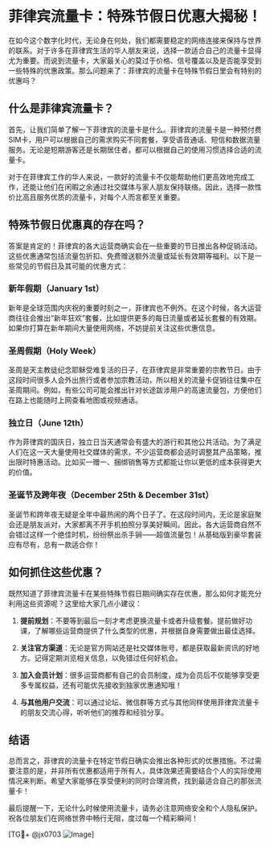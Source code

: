 # 菲律宾流量卡：特殊节假日优惠大揭秘！

在如今这个数字化时代，无论身在何处，我们都需要稳定的网络连接来保持与世界的联系。对于许多在菲律宾生活的华人朋友来说，选择一款适合自己的流量卡显得尤为重要。而说到流量卡，大家最关心的莫过于价格、信号覆盖以及是否能享受到一些特殊的优惠政策。那么问题来了：菲律宾的流量卡在特殊节假日里会有特别的优惠吗？

## 什么是菲律宾流量卡？

首先，让我们简单了解一下菲律宾的流量卡是什么。菲律宾的流量卡是一种预付费SIM卡，用户可以根据自己的需求购买不同套餐，享受语音通话、短信和数据流量服务。无论是短期游客还是长期居住者，都可以根据自己的使用习惯选择合适的流量卡。

对于在菲律宾工作的华人来说，一款好的流量卡不仅能帮助他们更高效地完成工作，还能让他们在闲暇之余通过社交媒体与家人朋友保持联络。因此，选择一款性价比高且服务优质的流量卡，对每个人而言都至关重要。

## 特殊节假日优惠真的存在吗？

答案是肯定的！菲律宾的各大运营商确实会在一些重要的节日推出各种促销活动。这些优惠通常包括流量包折扣、免费赠送额外流量或延长有效期等福利。以下是一些常见的节假日及其可能的优惠方式：

### 新年假期（January 1st）

新年是全球范围内庆祝的重要时刻之一，菲律宾也不例外。在这个时候，各大运营商往往会推出“新年狂欢”套餐，比如提供更多的每日流量或者延长套餐的有效期。如果你打算在新年期间大量使用网络，不妨提前关注这些优惠信息。

### 圣周假期（Holy Week）

圣周是天主教徒纪念耶稣受难复活的日子，在菲律宾是非常重要的宗教节日。由于这段时间很多人会外出旅行或者参加宗教活动，所以相关的流量卡促销往往集中在圣周期间。例如，有些公司可能会推出针对长途跋涉用户的高速流量包，方便他们在路上也能随时上网查看地图或视频通话。

### 独立日（June 12th）

作为菲律宾的国庆日，独立日当天通常会有盛大的游行和其他公共活动。为了满足人们在这一天大量使用社交媒体的需求，不少运营商都会适时调整其产品策略，推出限时特惠活动。比如买一赠一、捆绑销售等方式都能让你以更低的成本获得更大的价值。

### 圣诞节及跨年夜（December 25th & December 31st）

圣诞节和跨年夜无疑是全年中最热闹的两个日子了。在这段时间内，无论是家庭聚会还是朋友派对，大家都离不开手机拍照分享美好瞬间。因此，各大运营商自然不会错过这样一个绝佳时机，纷纷祭出杀手锏——超值流量包！从基础版到豪华套装应有尽有，总有一款适合你！

## 如何抓住这些优惠？

既然知道了菲律宾流量卡在某些特殊节假日期间确实存在优惠，那么如何才能充分利用这些资源呢？这里给大家几点小建议：

1. **提前规划**：不要等到最后一刻才考虑更换流量卡或者升级套餐。提前做好功课，了解哪些运营商提供了什么类型的优惠，并根据自身需要做出最佳选择。
   
2. **关注官方渠道**：无论是官方网站还是社交媒体账号，都是获取最新资讯的好地方。记得定期浏览相关信息，以免错过任何好机会。

3. **加入会员计划**：很多运营商都有自己的会员制度，成为会员后不仅能够享受更多专属权益，还有可能优先接收到独家优惠通知哦！

4. **与其他用户交流**：可以通过论坛、微信群等方式与其他同样使用菲律宾流量卡的朋友交流心得，听听他们的推荐和经验分享。

## 结语

总而言之，菲律宾的流量卡在特定节假日确实会推出各种形式的优惠措施。不过需要注意的是，并非所有优惠都适用于所有人，具体效果还需要结合个人的实际使用情况来判断。希望大家能够在享受便利的同时合理消费，找到最适合自己的那张流量卡！

最后提醒一下，无论什么时候使用流量卡，请务必注意网络安全和个人隐私保护。祝各位朋友们在网络世界中畅行无阻，度过每一个精彩瞬间！

[TG💪+ @jx0703 ![Image](https://github.com/user-attachments/assets/dbca1d08-cadb-493c-b0ec-ad6f7a83f270)]